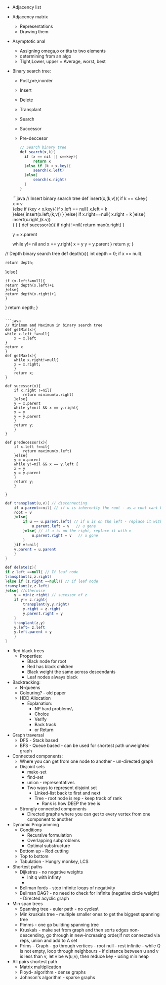 - Adjacency list

- Adjacency matrix

  - Representations
  - Drawing them

- Asymptotic anal

  - Assigning omega,o or tita to two elements
  - determining from an algo
  - Tight,Lower, upper = Average, worst, best

- Binary search tree:

  - Post,pre,inorder

  - Insert

  - Delete

  - Transplant

  - Search

  - Successor

  - Pre-deccesor

    ``` java
    // Search binary tree
    def search(x,k){
      if (x == nil || x==key){
          return x
      }else if (k < x.key){
          search(x.left)
      }else{
          search(x.right)
      }
    }
    ```

  \`\`\`java // Insert binary search tree def insert(x,(k,v)){ if k ==
  x.key{\
  x = v\
  }else if (key \< x.key){ if x.left == null{ x.left = k\
  }else{ insert(x.left,(k,v)) } }else{ if x.right==null{ x.right = k
  }else{ insert(x.right,(k.v))\
  } } } def sucessor(x){ if right !=nil{ return max(x.right) }

  y = x.parent

  while y!= nil and x == y.right{ x = y y = y.parent } return y; }

// Depth binary search tree def depth(x){ int depth = 0; if x == null{

``` example
return depth;
```

}else{

``` example
if (x.left!=null){
return depth(x.left)+1
}else{
return depth(x.right)+1
}
```

} return depth; }

``` example

```java
// Minimum and Maximum in binary search tree
def getMin(x){
while x.left !=null{
    x = x.left
}
return x
}
def getMax(x){
    while x.right!=null{
    x = x.right;
    }
    return x;
}

def sucessor(x){
    if x.right !=nil{
        return minimum(x.right)
    }else{
    y = x.parent
    while y!=nil && x == y.right{
    x = y
    y = y.parent    
    }
    return y;
    }
}

def predecessor(x){
    if x.left !=nil{
        return maximum(x.left)  
    }else{
    y = x.parent
    while y!=nil && x == y.left {
    x = y
    y = y.parent    
    }
    return y;
    }

}
```

``` java
def transplant(u,v){ // disconnecting
    if u.parent==nil{ // if u is inherently the root - as a root cant have a parent
    root = v    
    }else{
        if u == u.parent.left{ // if u is on the left - replace it with v
            u.parent.left = v   // u gone
        }else{ // if u is on the right, replace it with v
            u.parent.right = v   // u gone
        }
    }if v!=nil{
    v.parent = u.parent
    }
}
```

``` java
def delete(z){
if z.left ==null{ // If leaf node
transplant(z,z.right)
}else if (z.right ==null){ // if leaf node
transplant(z,z.left)
}else{ //otherwise
    y = min(z.right) // sucessor of z
    if y!= z.right{
        transplant(y,y.right)   
        y.right = z.right
        y.parent.right = y
    }
    tranplant(z,y)
    y.left= z.left
    y.left.parent = y
    }
}
```

- Red black trees
  - Properties:
    - Black node for root
    - Red has black children
    - Black weight the same across descendants
    - Leaf nodes always black
- Backtracking:
  - N-queens
  - Colouring? - old paper
  - HDD Allocation
    - Explanation:
      - NP hard problems\
      - Choice
      - Verify
      - Back track
      - or Return
- Graph traversal
  - DFS - Stack based
  - BFS - Queue based - can be used for shortest path unweighted graph
- Connected components:
  - Where you can get from one node to another - un-directed graph
  - Disjoint sets
    - make-set
    - find-set
    - union - representatives
    - Two ways to represent disjoint set
      - Linked-list back to first and next
      - Tree - root node is rep - keep track of rank
        - Rank is how DEEP the tree is
  - Strongly connected components
    - Directed graphs where you can get to every vertex from one
      component to another
- Dynamic Programming
  - Conditions
    - Recursive formulation
    - Overlapping subproblems
    - Optimal substructure
  - Bottom up - Rod cutting
  - Top to bottom
  - Tabulation - Hungry monkey, LCS
- Shortest paths
  - Dijkstras - no negative weights
    - Init q with infinty
    - 
  - Bellman fords - stop infinite loops of negativity
  - Bellman DAG? - no need to check for infinite (negative circle
    weight) - Directed acyclic graph
- Min span trees
  - Spanning tree - euler path - no cycles\
  - Min kruskals tree - multiple smaller ones to get the biggest
    spanning tree
  - Pimms - one go building spanning tree
  - Kruskals - make set from graph and then sorts edges non-descending,
    go through in new-increasing order,if not connected via reps, union
    and add to A set
  - Prims - Graph - go through vertices - root null - rest infinite -
    while Q is not empty, loop through neighbours - if distance between
    u and v is less than v, let v be w(u,v), then reduce key - using min
    heap
- All pairs shortest path
  - Matrix multiplication
  - Floyd- algorithm - dense graphs
  - Johnson\'s algorithm - sparse graphs

